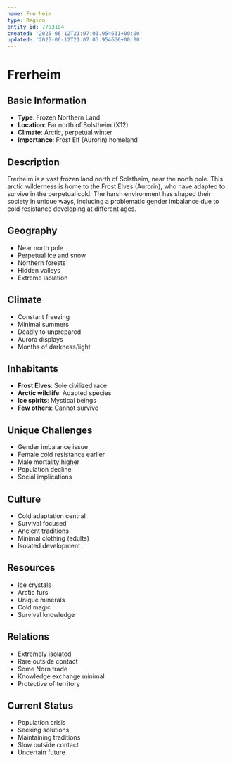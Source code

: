 ```yaml
---
name: Frerheim
type: Region
entity_id: 7763184
created: '2025-06-12T21:07:03.954631+00:00'
updated: '2025-06-12T21:07:03.954636+00:00'
---
```


# Frerheim

## Basic Information
- **Type**: Frozen Northern Land
- **Location**: Far north of Solstheim (X12)
- **Climate**: Arctic, perpetual winter
- **Importance**: Frost Elf (Aurorin) homeland

## Description
Frerheim is a vast frozen land north of Solstheim, near the north pole. This arctic wilderness is home to the Frost Elves (Aurorin), who have adapted to survive in the perpetual cold. The harsh environment has shaped their society in unique ways, including a problematic gender imbalance due to cold resistance developing at different ages.

## Geography
- Near north pole
- Perpetual ice and snow
- Northern forests
- Hidden valleys
- Extreme isolation

## Climate
- Constant freezing
- Minimal summers
- Deadly to unprepared
- Aurora displays
- Months of darkness/light

## Inhabitants
- **Frost Elves**: Sole civilized race
- **Arctic wildlife**: Adapted species
- **Ice spirits**: Mystical beings
- **Few others**: Cannot survive

## Unique Challenges
- Gender imbalance issue
- Female cold resistance earlier
- Male mortality higher
- Population decline
- Social implications

## Culture
- Cold adaptation central
- Survival focused
- Ancient traditions
- Minimal clothing (adults)
- Isolated development

## Resources
- Ice crystals
- Arctic furs
- Unique minerals
- Cold magic
- Survival knowledge

## Relations
- Extremely isolated
- Rare outside contact
- Some Norn trade
- Knowledge exchange minimal
- Protective of territory

## Current Status
- Population crisis
- Seeking solutions
- Maintaining traditions
- Slow outside contact
- Uncertain future